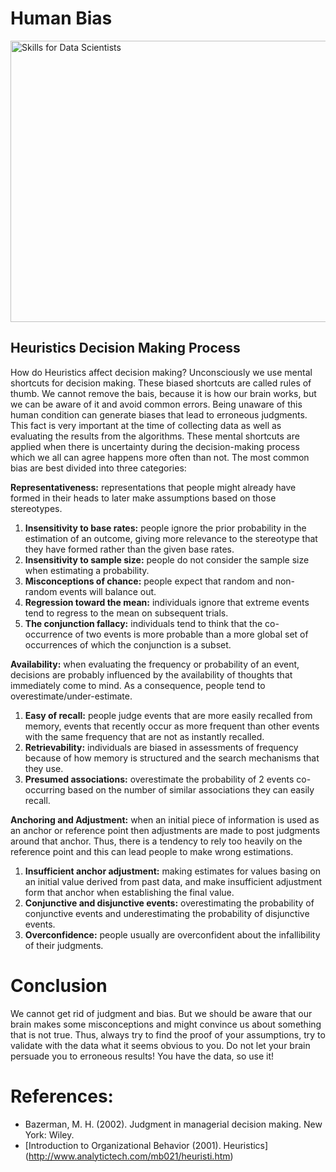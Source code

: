 # Human Bias

<img src="https://cdn.pixabay.com/photo/2018/01/08/21/19/idea-3070332_960_720.jpg"
     alt="Skills for Data Scientists"
     width="550" height="450"
     align="middle"/>
     
     
## Heuristics Decision Making Process
How do Heuristics affect decision making? Unconsciously we use mental shortcuts for decision making. These biased shortcuts are called rules of thumb. We cannot remove the bais, because it is how our brain works, but we can be aware of it and avoid common errors. Being unaware of this human condition can generate biases that lead to erroneous judgments. This fact is very important at the time of collecting data as well as evaluating the results from the algorithms. 
These mental shortcuts are applied when there is uncertainty during the decision-making process which we all can agree happens more often than not. The most common bias are best divided into three categories:

**Representativeness:** representations that people might already have formed in their heads to later make assumptions based on those stereotypes.     

1. **Insensitivity to base rates:** people ignore the prior probability in the estimation of an outcome, giving more relevance to the stereotype that they have formed rather than the given base rates.
2. **Insensitivity to sample size:** people do not consider the sample size when estimating a probability.
3. **Misconceptions of chance:** people expect that random and non-random events will balance out.   
4. **Regression toward the mean:** individuals ignore that extreme events tend to regress to the mean on subsequent trials. 
5. **The conjunction fallacy:** individuals tend to think that the co-occurrence of two events is more probable than a more global set of occurrences of which the conjunction is a subset. 

**Availability:** when evaluating the frequency or probability of an event, decisions are probably influenced by the availability of thoughts that immediately come to mind. As a consequence, people tend to overestimate/under-estimate.    

1. **Easy of recall:** people judge events that are more easily recalled from memory, events that recently occur as more frequent than other events with the same frequency that are not as instantly recalled. 
2. **Retrievability:** individuals are biased in assessments of frequency because of how memory is structured and the search mechanisms that they use. 
3. **Presumed associations:** overestimate the probability of 2 events co-occurring based on the number of similar associations they can easily recall. 

**Anchoring and Adjustment:** when an initial piece of information is used as an anchor or reference point then adjustments are made to post judgments around that anchor. Thus, there is a tendency to rely too heavily on the reference point and this can lead people to make wrong estimations.      

1. **Insufficient anchor adjustment:** making estimates for values basing on an initial value derived from past data, and make insufficient adjustment form that anchor when establishing the final value.      
2. **Conjunctive and disjunctive events:** overestimating the probability of conjunctive events and underestimating the probability of disjunctive events.     
3. **Overconfidence:** people usually are overconfident about the infallibility of their judgments. 

# Conclusion
We cannot get rid of judgment and bias. But we should be aware that our brain makes some misconceptions and might convince us about something that is not true. Thus, always try to find the proof of your assumptions, try to validate with the data what it seems obvious to you. Do not let your brain persuade you to erroneous results! You have the data, so use it!

# References: 
* Bazerman, M. H. (2002). Judgment in managerial decision making. New York: Wiley.
* [Introduction to Organizational Behavior (2001). Heuristics] (http://www.analytictech.com/mb021/heuristi.htm)


